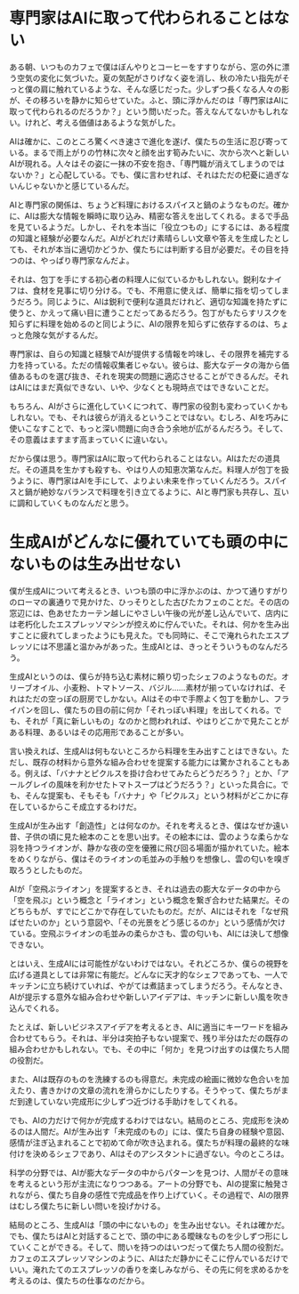 # 専門家はAIに取って代わられることはない

ある朝、いつものカフェで僕はぼんやりとコーヒーをすすりながら、窓の外に漂う空気の変化に気づいた。夏の気配がさりげなく姿を消し、秋の冷たい指先がそっと僕の肩に触れているような、そんな感じだった。少しずつ長くなる人々の影が、その移ろいを静かに知らせていた。ふと、頭に浮かんだのは「専門家はAIに取って代わられるのだろうか？」という問いだった。答えなんてないかもしれない。けれど、考える価値はあるような気がした。

AIは確かに、このところ驚くべき速さで進化を遂げ、僕たちの生活に忍び寄っている。まるで雨上がりの竹林に次々と顔を出す筍みたいに、次から次へと新しいAIが現れる。人々はその姿に一抹の不安を抱き、「専門職が消えてしまうのではないか？」と心配している。でも、僕に言わせれば、それはただの杞憂に過ぎないんじゃないかと感じているんだ。

AIと専門家の関係は、ちょうど料理におけるスパイスと鍋のようなものだ。確かに、AIは膨大な情報を瞬時に取り込み、精密な答えを出してくれる。まるで手品を見ているようだ。しかし、それを本当に「役立つもの」にするには、ある程度の知識と経験が必要なんだ。AIがどれだけ素晴らしい文章や答えを生成したとしても、それが本当に適切かどうか、僕たちには判断する目が必要だ。その目を持つのは、やっぱり専門家なんだよ。

それは、包丁を手にする初心者の料理人に似ているかもしれない。鋭利なナイフは、食材を見事に切り分ける。でも、不用意に使えば、簡単に指を切ってしまうだろう。同じように、AIは鋭利で便利な道具だけれど、適切な知識を持たずに使うと、かえって痛い目に遭うことだってあるだろう。包丁がもたらすリスクを知らずに料理を始めるのと同じように、AIの限界を知らずに依存するのは、ちょっと危険な気がするんだ。

専門家は、自らの知識と経験でAIが提供する情報を吟味し、その限界を補完する力を持っている。ただの情報収集者じゃない。彼らは、膨大なデータの海から価値あるものを選び抜き、それを現実の問題に適応させることができるんだ。それはAIにはまだ真似できない、いや、少なくとも現時点ではできないことだ。

もちろん、AIがさらに進化していくにつれて、専門家の役割も変わっていくかもしれない。でも、それは彼らが消えるということではない。むしろ、AIを巧みに使いこなすことで、もっと深い問題に向き合う余地が広がるんだろう。そして、その意義はますます高まっていくに違いない。

だから僕は思う。専門家はAIに取って代わられることはない。AIはただの道具だ。その道具を生かすも殺すも、やはり人の知恵次第なんだ。料理人が包丁を扱うように、専門家はAIを手にして、よりよい未来を作っていくんだろう。スパイスと鍋が絶妙なバランスで料理を引き立てるように、AIと専門家も共存し、互いに調和していくものなんだと思う。

# 生成AIがどんなに優れていても頭の中にないものは生み出せない

僕が生成AIについて考えるとき、いつも頭の中に浮かぶのは、かつて通りすがりのローマの裏通りで見かけた、ひっそりとした古びたカフェのことだ。その店の窓辺には、色あせたカーテン越しにやさしい午後の光が差し込んでいて、店内には老朽化したエスプレッソマシンが控えめに佇んでいた。それは、何かを生み出すことに疲れてしまったようにも見えた。でも同時に、そこで淹れられたエスプレッソには不思議と温かみがあった。生成AIとは、きっとそういうものなんだろう。

生成AIというのは、僕らが持ち込む素材に頼り切ったシェフのようなものだ。オリーブオイル、小麦粉、トマトソース、バジル……素材が揃っていなければ、それはただの空っぽの厨房でしかない。AIはその中で手際よく包丁を動かし、フライパンを回し、僕たちの目の前に何か「それっぽい料理」を出してくれる。でも、それが「真に新しいもの」なのかと問われれば、やはりどこかで見たことがある料理、あるいはその応用形であることが多い。

言い換えれば、生成AIは何もないところから料理を生み出すことはできない。ただし、既存の材料から意外な組み合わせを提案する能力には驚かされることもある。例えば、「バナナとピクルスを掛け合わせてみたらどうだろう？」とか、「アールグレイの風味を利かせたトマトスープはどうだろう？」といった具合に。でも、そんな提案も、そもそも「バナナ」や「ピクルス」という材料がどこかに存在しているからこそ成立するわけだ。

生成AIが生み出す「創造性」とは何なのか。それを考えるとき、僕はなぜか遠い昔、子供の頃に見た絵本のことを思い出す。その絵本には、雲のような柔らかな羽を持つライオンが、静かな夜の空を優雅に飛び回る場面が描かれていた。絵本をめくりながら、僕はそのライオンの毛並みの手触りを想像し、雲の匂いを嗅ぎ取ろうとしたものだ。

AIが「空飛ぶライオン」を提案するとき、それは過去の膨大なデータの中から「空を飛ぶ」という概念と「ライオン」という概念を繋ぎ合わせた結果だ。そのどちらもが、すでにどこかで存在していたものだ。だが、AIにはそれを「なぜ飛ばせたいのか」という意図や、「その光景をどう感じるのか」という感情が欠けている。空飛ぶライオンの毛並みの柔らかさも、雲の匂いも、AIには決して想像できない。

とはいえ、生成AIには可能性がないわけではない。それどころか、僕らの視野を広げる道具としては非常に有能だ。どんなに天才的なシェフであっても、一人でキッチンに立ち続けていれば、やがては煮詰まってしまうだろう。そんなとき、AIが提示する意外な組み合わせや新しいアイデアは、キッチンに新しい風を吹き込んでくれる。

たとえば、新しいビジネスアイデアを考えるとき、AIに適当にキーワードを組み合わせてもらう。それは、半分は突拍子もない提案で、残り半分はただの既存の組み合わせかもしれない。でも、その中に「何か」を見つけ出すのは僕たち人間の役割だ。

また、AIは既存のものを洗練するのも得意だ。未完成の絵画に微妙な色合いを加えたり、書きかけの文章の流れを滑らかにしたりする。そうやって、僕たちがまだ到達していない完成形に少しずつ近づける手助けをしてくれる。

でも、AIの力だけで何かが完成するわけではない。結局のところ、完成形を決めるのは人間だ。AIが生み出す「未完成のもの」には、僕たち自身の経験や意図、感情が注ぎ込まれることで初めて命が吹き込まれる。僕たちが料理の最終的な味付けを決めるシェフであり、AIはそのアシスタントに過ぎない。今のところは。

科学の分野では、AIが膨大なデータの中からパターンを見つけ、人間がその意味を考えるという形が主流になりつつある。アートの分野でも、AIの提案に触発されながら、僕たち自身の感性で完成品を作り上げていく。その過程で、AIの限界はむしろ僕たちに新しい問いを投げかける。

結局のところ、生成AIは「頭の中にないもの」を生み出せない。それは確かだ。でも、僕たちはAIと対話することで、頭の中にある曖昧なものを少しずつ形にしていくことができる。そして、問いを持つのはいつだって僕たち人間の役割だ。カフェのエスプレッソマシンのように、AIはただ静かにそこに佇んでいるだけでいい。淹れたてのエスプレッソの香りを楽しみながら、その先に何を求めるかを考えるのは、僕たちの仕事なのだから。
